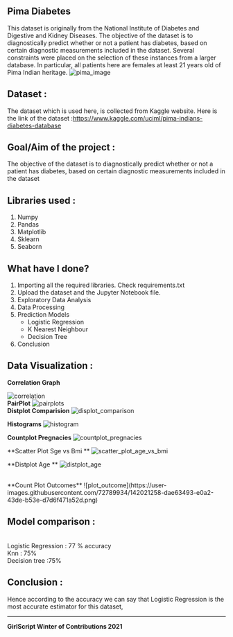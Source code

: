 ## Pima Diabetes

This dataset is originally from the National Institute of Diabetes and Digestive and Kidney Diseases. The objective of the dataset is to diagnostically predict whether or not a patient has diabetes, based on certain diagnostic measurements included in the dataset. Several constraints were placed on the selection of these instances from a larger database. In particular, all patients here are females at least 21 years old of Pima Indian heritage.
![pima_image](https://user-images.githubusercontent.com/72789934/142019131-4333f5a6-1691-4d27-80bf-c34e126ae691.jpeg)

## Dataset :

The dataset which is used here, is collected from Kaggle website. Here is the link of the dataset :https://www.kaggle.com/uciml/pima-indians-diabetes-database

## Goal/Aim of the project :

The objective of the dataset is to diagnostically predict whether or not a patient has diabetes, based on certain diagnostic measurements included in the dataset

## Libraries used :

1. Numpy
2. Pandas
3. Matplotlib
4. Sklearn
5. Seaborn

## What have I done?

1. Importing all the required libraries. Check requirements.txt
2. Upload the dataset and the Jupyter Notebook file.
3. Exploratory Data Analysis
4. Data Processing
5. Prediction Models
   - Logistic Regression
   - K Nearest Neighbour
   - Decision Tree
6. Conclusion

## Data Visualization :

**Correlation Graph**

![correlation](https://user-images.githubusercontent.com/72789934/142020333-a11ec816-fcf0-4655-ab73-d5124e933cb0.png)
<br>
**PairPlot**
![pairplots](https://user-images.githubusercontent.com/72789934/142020543-bf1bdd66-1d03-4e3d-801b-ab62d87b2c84.png)
<br>
**Distplot Comparision**
![displot_comparison](https://user-images.githubusercontent.com/72789934/142020644-3d4e0186-4835-471b-8f5c-b401e48eeb63.png)
<br>

**Histograms**
![histogram](https://user-images.githubusercontent.com/72789934/142020753-95e941df-46a9-4cca-bcea-13e9ac4c7db5.png)
<br>

**Countplot Pregnacies**
![countplot_pregnacies](https://user-images.githubusercontent.com/72789934/142020865-3819e0e1-b460-492f-bb79-53ada5a6bde6.png)
<br>

**Scatter Plot Sge vs Bmi **
![scatter_plot_age_vs_bmi](https://user-images.githubusercontent.com/72789934/142021063-0f09aa2b-5140-4ca9-bd69-d5095bd0cc80.png)
<br>

**Distplot Age **
![distplot_age](https://user-images.githubusercontent.com/72789934/142021171-98aed761-635d-42c0-b411-66084088ee05.png)

<br>
**Count Plot Outcomes**
![plot_outcome](https://user-images.githubusercontent.com/72789934/142021258-dae63493-e0a2-43de-b53e-d7d6f471a52d.png)
<br>

## Model comparison :
<br>
Logistic Regression : 77 % accuracy<br>
Knn : 75% <br>
Decision tree :75% <br>

## Conclusion :

Hence according to the accuracy we can say that Logistic Regression is the most accurate estimator for this dataset,

---

**GirlScript Winter of Contributions 2021**

